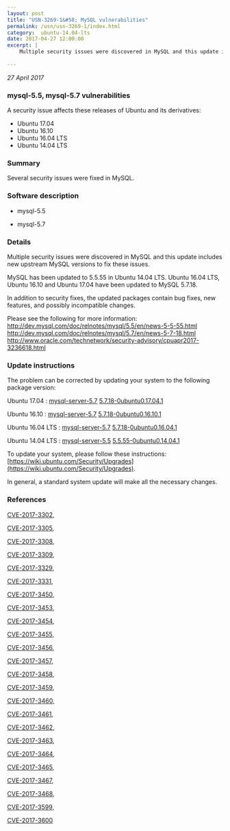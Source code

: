 ```yaml
---
layout: post
title: "USN-3269-1&#58; MySQL vulnerabilities"
permalink: /usn/usn-3269-1/index.html
category:  ubuntu-14.04-lts
date: 2017-04-27 12:00:00
excerpt: |
    Multiple security issues were discovered in MySQL and this update includes new upstream MySQL versions to fix these issues.
    
--- 
```

 
 

*27 April 2017*

### mysql-5.5, mysql-5.7 vulnerabilities

A security issue affects these releases of Ubuntu and its derivatives:

* Ubuntu 17.04
* Ubuntu 16.10
* Ubuntu 16.04 LTS
* Ubuntu 14.04 LTS

### Summary

Several security issues were fixed in MySQL. 

### Software description

* mysql-5.5 

* mysql-5.7 

### Details

Multiple security issues were discovered in MySQL and this update includes new upstream MySQL versions to fix these issues.

MySQL has been updated to 5.5.55 in Ubuntu 14.04 LTS. Ubuntu 16.04 LTS, Ubuntu 16.10 and Ubuntu 17.04 have been updated to MySQL 5.7.18.

In addition to security fixes, the updated packages contain bug fixes, new features, and possibly incompatible changes.

Please see the following for more information: http://dev.mysql.com/doc/relnotes/mysql/5.5/en/news-5-5-55.html http://dev.mysql.com/doc/relnotes/mysql/5.7/en/news-5-7-18.html http://www.oracle.com/technetwork/security-advisory/cpuapr2017-3236618.html 

### Update instructions

The problem can be corrected by updating your system to the following package version:

Ubuntu 17.04
 : [mysql-server-5.7](https://launchpad.net/ubuntu/+source/mysql-5.7) <span> [5.7.18-0ubuntu0.17.04.1](https://launchpad.net/ubuntu/+source/mysql-5.7/5.7.18-0ubuntu0.17.04.1) </span> 

Ubuntu 16.10
 : [mysql-server-5.7](https://launchpad.net/ubuntu/+source/mysql-5.7) <span> [5.7.18-0ubuntu0.16.10.1](https://launchpad.net/ubuntu/+source/mysql-5.7/5.7.18-0ubuntu0.16.10.1) </span> 

Ubuntu 16.04 LTS
 : [mysql-server-5.7](https://launchpad.net/ubuntu/+source/mysql-5.7) <span> [5.7.18-0ubuntu0.16.04.1](https://launchpad.net/ubuntu/+source/mysql-5.7/5.7.18-0ubuntu0.16.04.1) </span> 

Ubuntu 14.04 LTS
 : [mysql-server-5.5](https://launchpad.net/ubuntu/+source/mysql-5.5) <span> [5.5.55-0ubuntu0.14.04.1](https://launchpad.net/ubuntu/+source/mysql-5.5/5.5.55-0ubuntu0.14.04.1) </span> 

To update your system, please follow these instructions: [https://wiki.ubuntu.com/Security/Upgrades](https://wiki.ubuntu.com/Security/Upgrades).

In general, a standard system update will make all the necessary changes. 

### References

 
 [CVE-2017-3302](http://people.ubuntu.com/~ubuntu-security/cve/CVE-2017-3302), 

 [CVE-2017-3305](http://people.ubuntu.com/~ubuntu-security/cve/CVE-2017-3305), 

 [CVE-2017-3308](http://people.ubuntu.com/~ubuntu-security/cve/CVE-2017-3308), 

 [CVE-2017-3309](http://people.ubuntu.com/~ubuntu-security/cve/CVE-2017-3309), 

 [CVE-2017-3329](http://people.ubuntu.com/~ubuntu-security/cve/CVE-2017-3329), 

 [CVE-2017-3331](http://people.ubuntu.com/~ubuntu-security/cve/CVE-2017-3331), 

 [CVE-2017-3450](http://people.ubuntu.com/~ubuntu-security/cve/CVE-2017-3450), 

 [CVE-2017-3453](http://people.ubuntu.com/~ubuntu-security/cve/CVE-2017-3453), 

 [CVE-2017-3454](http://people.ubuntu.com/~ubuntu-security/cve/CVE-2017-3454), 

 [CVE-2017-3455](http://people.ubuntu.com/~ubuntu-security/cve/CVE-2017-3455), 

 [CVE-2017-3456](http://people.ubuntu.com/~ubuntu-security/cve/CVE-2017-3456), 

 [CVE-2017-3457](http://people.ubuntu.com/~ubuntu-security/cve/CVE-2017-3457), 

 [CVE-2017-3458](http://people.ubuntu.com/~ubuntu-security/cve/CVE-2017-3458), 

 [CVE-2017-3459](http://people.ubuntu.com/~ubuntu-security/cve/CVE-2017-3459), 

 [CVE-2017-3460](http://people.ubuntu.com/~ubuntu-security/cve/CVE-2017-3460), 

 [CVE-2017-3461](http://people.ubuntu.com/~ubuntu-security/cve/CVE-2017-3461), 

 [CVE-2017-3462](http://people.ubuntu.com/~ubuntu-security/cve/CVE-2017-3462), 

 [CVE-2017-3463](http://people.ubuntu.com/~ubuntu-security/cve/CVE-2017-3463), 

 [CVE-2017-3464](http://people.ubuntu.com/~ubuntu-security/cve/CVE-2017-3464), 

 [CVE-2017-3465](http://people.ubuntu.com/~ubuntu-security/cve/CVE-2017-3465), 

 [CVE-2017-3467](http://people.ubuntu.com/~ubuntu-security/cve/CVE-2017-3467), 

 [CVE-2017-3468](http://people.ubuntu.com/~ubuntu-security/cve/CVE-2017-3468), 

 [CVE-2017-3599](http://people.ubuntu.com/~ubuntu-security/cve/CVE-2017-3599), 

 [CVE-2017-3600](http://people.ubuntu.com/~ubuntu-security/cve/CVE-2017-3600)
 

